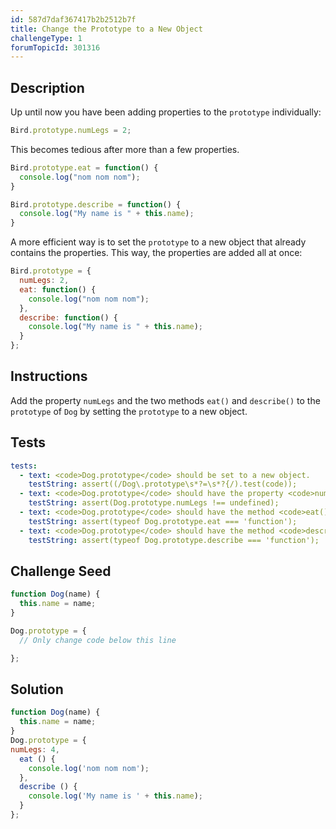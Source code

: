 ```yaml
---
id: 587d7daf367417b2b2512b7f
title: Change the Prototype to a New Object
challengeType: 1
forumTopicId: 301316
---
```


## Description

<section id='description'>

Up until now you have been adding properties to the `prototype` individually:

```js
Bird.prototype.numLegs = 2;
```

This becomes tedious after more than a few properties.

```js
Bird.prototype.eat = function() {
  console.log("nom nom nom");
}

Bird.prototype.describe = function() {
  console.log("My name is " + this.name);
}
```

A more efficient way is to set the `prototype` to a new object that already contains the properties. This way, the properties are added all at once:

```js
Bird.prototype = {
  numLegs: 2, 
  eat: function() {
    console.log("nom nom nom");
  },
  describe: function() {
    console.log("My name is " + this.name);
  }
};
```

</section>

## Instructions

<section id='instructions'>

Add the property `numLegs` and the two methods `eat()` and `describe()` to the `prototype` of `Dog` by setting the `prototype` to a new object.

</section>

## Tests

<section id='tests'>

```yml
tests:
  - text: <code>Dog.prototype</code> should be set to a new object.
    testString: assert((/Dog\.prototype\s*?=\s*?{/).test(code));
  - text: <code>Dog.prototype</code> should have the property <code>numLegs</code>.
    testString: assert(Dog.prototype.numLegs !== undefined);
  - text: <code>Dog.prototype</code> should have the method <code>eat()</code>.
    testString: assert(typeof Dog.prototype.eat === 'function');
  - text: <code>Dog.prototype</code> should have the method <code>describe()</code>.
    testString: assert(typeof Dog.prototype.describe === 'function');

```

</section>

## Challenge Seed

<section id='challengeSeed'>

<div id='js-seed'>

```js
function Dog(name) {
  this.name = name;
}

Dog.prototype = {
  // Only change code below this line

};
```

</div>

</section>

## Solution

<section id='solution'>

```js
function Dog(name) {
  this.name = name;
}
Dog.prototype = {
numLegs: 4,
  eat () {
    console.log('nom nom nom');
  },
  describe () {
    console.log('My name is ' + this.name);
  }
};
```

</section>
